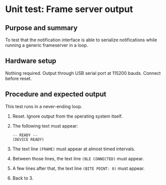 # Unit test: Frame server output

## Purpose and summary

To test that the notification interface is able to serialize notifications while running a generic frameserver in a loop.

## Hardware setup

Nothing required. Output through USB serial port at 115200 bauds. Connect before reset.

## Procedure and expected output

This test runs in a never-ending loop.

1. Reset. Ignore output from the operating system itself.
2. The following text must appear:

   ```text
   -- READY --
   (DEVICE READY)
   ```

3. The text line `(FRAME)` must appear at almost timed intervals.
4. Between those lines, the text line `(BLE CONNECTED)` must appear.
5. A few lines after that, the text line `(BITE POINT: 0)` must appear.
6. Back to 3.
